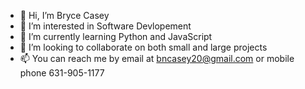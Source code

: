 - 👋 Hi, I’m Bryce Casey
- 👀 I’m interested in Software Devlopement
- 🌱 I’m currently learning Python and JavaScript
- 💞️ I’m looking to collaborate on both small and large projects
- 📫 You can reach me by email at bncasey20@gmail.com or mobile phone 631-905-1177

<!---
bncasey/bncasey is a ✨ special ✨ repository because its `README.md` (this file) appears on your GitHub profile.
You can click the Preview link to take a look at your changes.
--->
